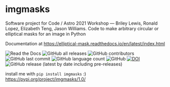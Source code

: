 # imgmasks
Software project for Code / Astro 2021 Workshop — Briley Lewis, Ronald Lopez, Elizabeth Teng, Jason Williams. Code to make arbitrary circular or elliptical masks for an image in Python 

Documentation at https://elliptical-mask.readthedocs.io/en/latest/index.html

![Read the Docs](https://img.shields.io/readthedocs/elliptical-mask)
![GitHub all releases](https://img.shields.io/github/downloads/briley-lewis/elliptical-mask/total)
![GitHub contributors](https://img.shields.io/github/contributors/briley-lewis/elliptical-mask)
![GitHub last commit](https://img.shields.io/github/last-commit/briley-lewis/elliptical-mask)
![GitHub language count](https://img.shields.io/github/languages/count/briley-lewis/elliptical-mask)
![GitHub](https://img.shields.io/github/license/briley-lewis/elliptical-mask)
[![DOI](https://zenodo.org/badge/379351745.svg)](https://zenodo.org/badge/latestdoi/379351745)
![GitHub release (latest by date including pre-releases)](https://img.shields.io/github/v/release/briley-lewis/elliptical-mask?include_prereleases)

install me with `pip install imgmasks` :) https://pypi.org/project/imgmasks/1.0/ 
